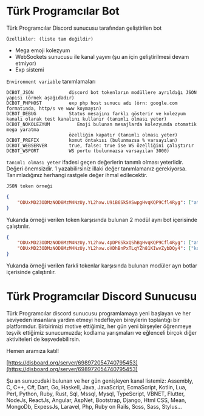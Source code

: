 # Türk Programcılar Bot
Türk Programcılar Discord sunucusu tarafından geliştirilen bot

`Özellikler: (liste tam değildir)`
- Mega emoji kolezyum
- WebSockets sunucusu ile kanal yayını (şu an için geliştirilmesi devam etmiyor)
- Exp sistemi

`Environment variable` tanımlamaları
```
DCBOT_JSON             discord bot tokenların modüllere ayrıldığı JSON yapısı (örnek aşağıdadır)
DCBOT_PHPHOST          exp php host sunucu adı (örn: google.com formatında, http/s ve www koymayın)
DCBOT_DEBUG            Status mesajını farklı gösterir ve kolezyum kanalı olarak test kanalını kullanır (tanımlı olması yeter)
DCBOT_NOKOLEZYUM          Emoji bulunan mesajlarda kolezyumda otomatik mega yaratma 
                       özelliğin kapatır (tanımlı olması yeter)
DCBOT_PREFIX           komut öntakısı (bulunmazsa % varsayılan)
DCBOT_WEBSERVER        true, false: true ise WS özelliğini çalıştırır
DCBOT_WSPORT           WS portu (bulunmazsa varsayılan 3000)
```
`tanımlı olması yeter` ifadesi geçen değerlerin tanımlı olması yeterlidir.
Değeri önemsizdir. 1 yazabilirsiniz illaki değer tanımlamanız gerekiyorsa. 
Tanımladığınız herhangi rastgele değer ihmal edilecektir.

`JSON token örneği`
```json
{
    "ODUxMD23ODMzNOD8MzM4NzUy.YL2hxw.U9iB6Sk5XSwpgHvqKQP9Cfl4Ryg": ["ataturk","kolezyum"],
}
```
Yukarıda örneği verilen token karşısında bulunan 2 modül aynı bot içerisinde çalıştırılır.
```json
{
    "ODUxMD23ODMzNOD8MzM4NzUy.YL2hxw.4pDP6SkxQShBgHvqKQP9Cfl4Ryg": ["ataturk"],
    "ODUxMD23ODMzNOD8MzM4NzUy.YL2hxw.oVDhBnPxTLqYZh81KIwvZybDQy4": ["kolezyum"],
}
```
Yukarıda örneği verilen farkli tokenlar karşısında bulunan modüler ayrı botlar içerisinde çalıştırılır.

# Türk Programcılar Discord Sunucusu

Türk Programcılar discord sunucusu programlamaya yeni başlayan ve her seviyeden insanlara yardım etmeyi hedefleyen bireylerin toplantığı bir platformdur. Birbirimizi motive ettiğimiz, her gün yeni birşeyler öğrenmeye teşvik ettiğimiz sunucumuzda; kodlama yarışmaları ve eğlenceli birçok diğer aktiviteleri de keşvedebilirsin.

Hemen aramıza katıl!

[https://disboard.org/server/698972054740795453](https://disboard.org/server/698972054740795453)

Şu an sunucudaki bulunan ve her gün genişleyen kanal listemiz: Assembly, C, C++, C#, Dart, Go, Haskell, Java, JavaScript, EcmaScript, Kotlin, Lua, Perl, Python, Ruby, Rust, Sql, Mssql, Mysql, TypeScript, VBNET, Flutter, NodeJs, ReactJs, Angular, AspNet, Bootstrap, Django, Html CSS, Mean, MongoDb, ExpessJs, Laravel, Php, Ruby on Rails, Scss, Sass, Stylus...
